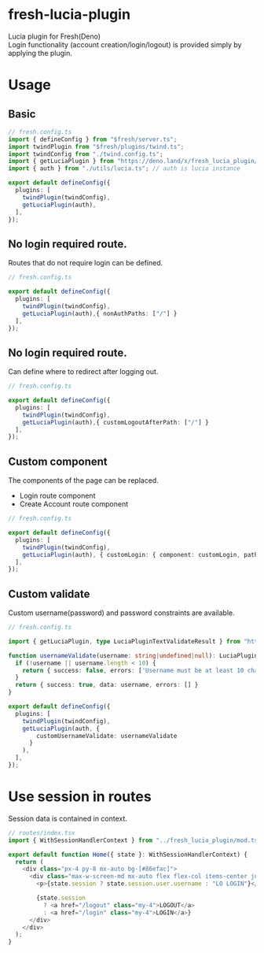 # fresh-lucia-plugin

Lucia plugin for Fresh(Deno)  
Login functionality (account creation/login/logout) is provided simply by applying the plugin.

# Usage

## Basic

```ts
// fresh.config.ts
import { defineConfig } from "$fresh/server.ts";
import twindPlugin from "$fresh/plugins/twind.ts";
import twindConfig from "./twind.config.ts";
import { getLuciaPlugin } from "https://deno.land/x/fresh_lucia_plugin/mod.ts";
import { auth } from "./utils/lucia.ts"; // auth is lucia instance

export default defineConfig({
  plugins: [
    twindPlugin(twindConfig),
    getLuciaPlugin(auth),
  ],
});
```

## No login required route.

Routes that do not require login can be defined.

```ts
// fresh.config.ts

export default defineConfig({
  plugins: [
    twindPlugin(twindConfig),
    getLuciaPlugin(auth),{ nonAuthPaths: ["/"] }
  ],
});
```

## No login required route.

Can define where to redirect after logging out.

```ts
// fresh.config.ts

export default defineConfig({
  plugins: [
    twindPlugin(twindConfig),
    getLuciaPlugin(auth),{ customLogoutAfterPath: ["/"] }
  ],
});
```

## Custom component

The components of the page can be replaced.

- Login route component
- Create Account route component

```ts
// fresh.config.ts

export default defineConfig({
  plugins: [
    twindPlugin(twindConfig),
    getLuciaPlugin(auth), { customLogin: { component: customLogin, path: "/login" }}
  ],
});
```

## Custom validate

Custom username(password) and password constraints are available.

```ts
// fresh.config.ts

import { getLuciaPlugin, type LuciaPluginTextValidateResult } from "https://deno.land/x/fresh_lucia_plugin@0.0.2/mod.ts";

function usernameValidate(username: string|undefined|null): LuciaPluginTextValidateResult {
  if (!username || username.length < 10) {
    return { success: false, errors: ['Username must be at least 10 characters'] };
  }
  return { success: true, data: username, errors: [] }
}

export default defineConfig({
  plugins: [
    twindPlugin(twindConfig),
    getLuciaPlugin(auth, {
        customUsernameValidate: usernameValidate
      }
    ),
  ],
});
```

# Use session in routes

Session data is contained in context.

```ts
// routes/index.tsx
import { WithSessionHandlerContext } from "../fresh_lucia_plugin/mod.ts";

export default function Home({ state }: WithSessionHandlerContext) {
  return (
    <div class="px-4 py-8 mx-auto bg-[#86efac]">
      <div class="max-w-screen-md mx-auto flex flex-col items-center justify-center">
        <p>{state.session ? state.session.user.username : "LO LOGIN"}</p>

        {state.session
          ? <a href="/logout" class="my-4">LOGOUT</a>
          : <a href="/login" class="my-4">LOGIN</a>}
      </div>
    </div>
  );
}

```